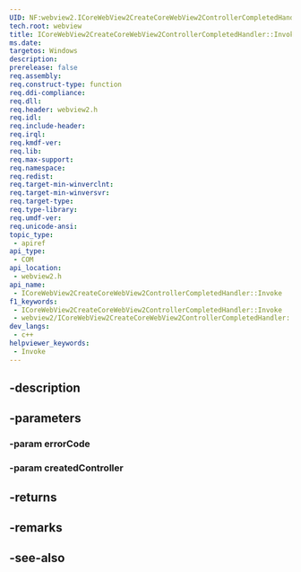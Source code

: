 ```yaml
---
UID: NF:webview2.ICoreWebView2CreateCoreWebView2ControllerCompletedHandler.Invoke
tech.root: webview
title: ICoreWebView2CreateCoreWebView2ControllerCompletedHandler::Invoke
ms.date: 
targetos: Windows
description: 
prerelease: false
req.assembly: 
req.construct-type: function
req.ddi-compliance: 
req.dll: 
req.header: webview2.h
req.idl: 
req.include-header: 
req.irql: 
req.kmdf-ver: 
req.lib: 
req.max-support: 
req.namespace: 
req.redist: 
req.target-min-winverclnt: 
req.target-min-winversvr: 
req.target-type: 
req.type-library: 
req.umdf-ver: 
req.unicode-ansi: 
topic_type:
 - apiref
api_type:
 - COM
api_location:
 - webview2.h
api_name:
 - ICoreWebView2CreateCoreWebView2ControllerCompletedHandler::Invoke
f1_keywords:
 - ICoreWebView2CreateCoreWebView2ControllerCompletedHandler::Invoke
 - webview2/ICoreWebView2CreateCoreWebView2ControllerCompletedHandler::Invoke
dev_langs:
 - c++
helpviewer_keywords:
 - Invoke
---
```


## -description

## -parameters

### -param errorCode

### -param createdController

## -returns

## -remarks

## -see-also

